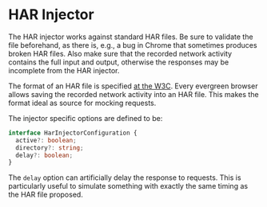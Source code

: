 # HAR Injector

The HAR injector works against standard HAR files. Be sure to validate the file beforehand, as there is, e.g., a bug in Chrome that sometimes produces broken HAR files. Also make sure that the recorded network activity contains the full input and output, otherwise the responses may be incomplete from the HAR injector.

The format of an HAR file is specified [at the W3C](https://dvcs.w3.org/hg/webperf/raw-file/tip/specs/HAR/Overview.html). Every evergreen browser allows saving the recorded network activity into an HAR file. This makes the format ideal as source for mocking requests.

The injector specific options are defined to be:

```ts
interface HarInjectorConfiguration {
  active?: boolean;
  directory?: string;
  delay?: boolean;
}
```

The `delay` option can artificially delay the response to requests. This is particularly useful to simulate something with exactly the same timing as the HAR file proposed.
